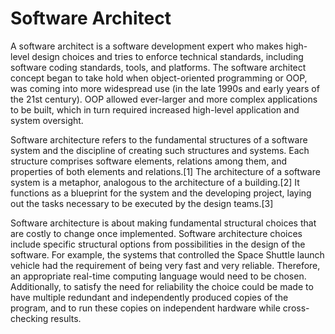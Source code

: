 # Software Architect

A software architect is a software development expert who makes high-level design choices and tries to enforce technical standards, including software coding standards, tools, and platforms. The software architect concept began to take hold when object-oriented programming or OOP, was coming into more widespread use (in the late 1990s and early years of the 21st century). OOP allowed ever-larger and more complex applications to be built, which in turn required increased high-level application and system oversight.

Software architecture refers to the fundamental structures of a software system and the discipline of creating such structures and systems. Each structure comprises software elements, relations among them, and properties of both elements and relations.[1] The architecture of a software system is a metaphor, analogous to the architecture of a building.[2] It functions as a blueprint for the system and the developing project, laying out the tasks necessary to be executed by the design teams.[3]

Software architecture is about making fundamental structural choices that are costly to change once implemented. Software architecture choices include specific structural options from possibilities in the design of the software. For example, the systems that controlled the Space Shuttle launch vehicle had the requirement of being very fast and very reliable. Therefore, an appropriate real-time computing language would need to be chosen. Additionally, to satisfy the need for reliability the choice could be made to have multiple redundant and independently produced copies of the program, and to run these copies on independent hardware while cross-checking results.
